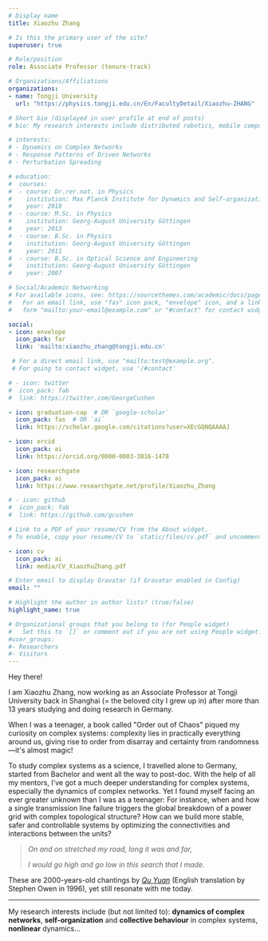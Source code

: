```yaml
---
# Display name
title: Xiaozhu Zhang

# Is this the primary user of the site?
superuser: true

# Role/position
role: Associate Professor (tenure-track)

# Organizations/Affiliations
organizations:
- name: Tongji University
  url: "https://physics.tongji.edu.cn/En/FacultyDetail/Xiaozhu-ZHANG"

# Short bio (displayed in user profile at end of posts)
# bio: My research interests include distributed robotics, mobile computing and programmable matter.

# interests:
# - Dynamics on Complex Networks
# - Response Patterns of Driven Networks
# - Perturbation Spreading 

# education:
#  courses:
#  - course: Dr.rer.nat. in Physics
#    institution: Max Planck Institute for Dynamics and Self-organization
#    year: 2018
#  - course: M.Sc. in Physics
#    institution: Georg-August University Göttingen
#    year: 2013
#  - course: B.Sc. in Physics
#    institution: Georg-August University Göttingen
#    year: 2011
#  - course: B.Sc. in Optical Science and Engineering
#    institution: Georg-August University Göttingen
#    year: 2007

# Social/Academic Networking
# For available icons, see: https://sourcethemes.com/academic/docs/page-builder/#icons
#   For an email link, use "fas" icon pack, "envelope" icon, and a link in the
#   form "mailto:your-email@example.com" or "#contact" for contact widget.

social:
- icon: envelope
  icon_pack: far
  link: 'mailto:xiaozhu_zhang@tongji.edu.cn' 

 # For a direct email link, use "mailto:test@example.org".
 # For going to contact widget, use '/#contact'

# - icon: twitter
#  icon_pack: fab
#  link: https://twitter.com/GeorgeCushen

- icon: graduation-cap  # OR `google-scholar`
  icon_pack: fas  # OR `ai`
  link: https://scholar.google.com/citations?user=XEcGQNQAAAAJ

- icon: orcid
  icon_pack: ai
  link: https://orcid.org/0000-0003-3816-1478

- icon: researchgate
  icon_pack: ai
  link: https://www.researchgate.net/profile/Xiaozhu_Zhang

# - icon: github
#  icon_pack: fab
#  link: https://github.com/gcushen

# Link to a PDF of your resume/CV from the About widget.
# To enable, copy your resume/CV to `static/files/cv.pdf` and uncomment the lines below.

- icon: cv
  icon_pack: ai
  link: media/CV_XiaozhuZhang.pdf

# Enter email to display Gravatar (if Gravatar enabled in Config)
email: ""

# Highlight the author in author lists? (true/false)
highlight_name: true

# Organizational groups that you belong to (for People widget)
#   Set this to `[]` or comment out if you are not using People widget.
#user_groups:
#- Researchers
#- Visitors
---
```




Hey there! 

I am Xiaozhu Zhang, now working as an Associate Professor at Tongji University back in Shanghai (= the beloved city I grew up in) after more than 13 years studying and doing research in Germany.

When I was a teenager, a book called "Order out of Chaos" piqued my curiosity on complex systems: complexity lies in practically everything around us, giving rise to order from disarray and certainty from randomness—it's almost magic!

To study complex systems as a science, I travelled alone to Germany, started from Bachelor and went all the way to post-doc. With the help of all my mentors, I've got a much deeper understanding for complex systems, especially the dynamics of complex networks. Yet I found myself facing an ever greater unknown than I was as a teenager: For instance, when and how a single transmission line failure triggers the global breakdown of a power grid with complex topological structure? How can we build more stable, safer and controllable systems by optimizing the connectivities and interactions between the units?

> *On and on stretched my road, long it was and far,*
>
> *I would go high and go low in this search that I made.*

These are 2000-years-old chantings by [*Qu Yuan*](https://en.wikipedia.org/wiki/Qu_Yuan) (English translation by Stephen Owen in 1996), yet still resonate with me today.

---

My research interests include (but not limited to): **dynamics of complex networks**, **self-organization** and **collective behaviour** in complex systems, **nonlinear** dynamics...
<!---
---

{{< icon name="terminal" pack="fas" >}} To-dos:
- [ ] drafting NS manuscript

{{< icon name="terminal" pack="fas" >}} Done：

- [x] drafting proposal for NNSFC grant
- [x] submit proposal for NNSFC grant

Updated on Oct 25, 2021
-->

